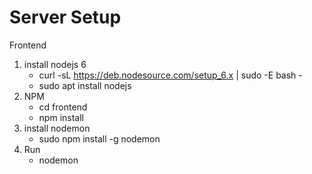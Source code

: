Server Setup
============

Frontend
1. install nodejs 6
	- curl -sL https://deb.nodesource.com/setup_6.x | sudo -E bash -
	- sudo apt install nodejs
2. NPM
	- cd frontend
	- npm install
3. install nodemon
	- sudo npm install -g nodemon
4. Run
	- nodemon
